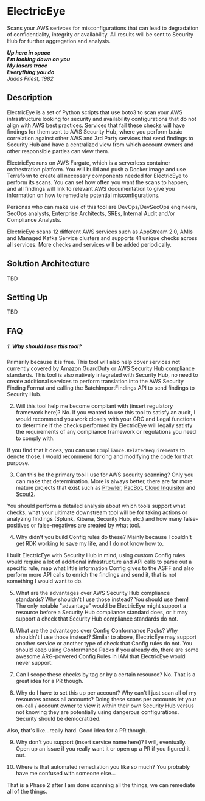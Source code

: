 # ElectricEye
Scans your AWS serivces for misconfigurations that can lead to degradation of confidentiality, integrity or availability. All results will be sent to Security Hub for further aggregation and analysis. 

***Up here in space***<br/>
***I'm looking down on you***<br/>
***My lasers trace***<br/>
***Everything you do***<br/>
*Judas Priest, 1982*

## Description
ElectricEye is a set of Python scripts that use boto3 to scan your AWS infrastructure looking for security and availability configurations that do not align with AWS best practices. Services that fail these checks will have findings for them sent to AWS Security Hub, where you perform basic correlation against other AWS and 3rd Party services that send findings to Security Hub and have a centralized view from which account owners and other responsible parties can view them.

ElectricEye runs on AWS Fargate, which is a serverless container orchestration platform. You will build and push a Docker image and use Terraform to create all necessary components needed for ElectricEye to perform its scans. You can set how often you want the scans to happen, and all findings will link to relevant AWS documentation to give you information on how to remediate potential misconfigurations.

Personas who can make use of this tool are DevOps/DevSecOps engineers, SecOps analysts, Enterprise Architects, SREs, Internal Audit and/or Compliance Analysts.

ElectricEye scans 12 different AWS services such as AppStream 2.0, AMIs and Managed Kafka Service clusters and supports 41 unique checks across all services. More checks and services will be added periodically.

## Solution Architecture
TBD

## Setting Up
TBD

## FAQ
##### 1. Why should I use this tool?
Primarily because it is free. This tool will also help cover services not currently covered by Amazon GuardDuty or AWS Security Hub compliance standards. This tool is also natively integrated with Security Hub, no need to create additional services to perform translation into the AWS Security Finding Format and calling the BatchImportFindings API to send findings to Security Hub.

2. Will this tool help me become compliant with (insert regulatory framework here)?
No. If you wanted to use this tool to satisfy an audit, I would recommend you work closely with your GRC and Legal functions to determine if the checks performed by ElectricEye will legally satisfy the requirements of any compliance framework or regulations you need to comply with.

If you find that it does, you can use `Compliance.RelatedRequirements` to denote those. I would recommend forking and modifying the code for that purpose.

3. Can this be the primary tool I use for AWS security scanning?
Only you can make that determination. More is always better, there are far more mature projects that exist such as [Prowler](https://github.com/toniblyx/prowler), [PacBot](https://github.com/tmobile/pacbot), [Cloud Inquisitor](https://github.com/RiotGames/cloud-inquisitor) and [Scout2](https://github.com/nccgroup/ScoutSuite). 

You should perform a detailed analysis about which tools support what checks, what your ultimate downstream tool will be for taking actions or analyzing findings (Splunk, Kibana, Security Hub, etc.) and how many false-positives or false-negatives are created by what tool.

4. Why didn't you build Config rules do these?
Mainly because I couldn't get RDK working to save my life, and I do not know how to.

I built ElectricEye with Security Hub in mind, using custom Config rules would require a lot of additional infrastructure and API calls to parse out a specific rule, map what little information Config gives to the ASFF and also perform more API calls to enrich the findings and send it, that is not something I would want to do.

5. What are the advantages over AWS Security Hub compliance standards? Why shouldn't I use those instead?
You should use them! The only notable "advantage" would be ElectricEye might support a resource before a Security Hub compliance standard does, or it may support a check that Security Hub compliance standards do not.

6. What are the advantages over Config Conformance Packs? Why shouldn't I use those instead?
Similar to above, ElectricEye may support another service or another type of check that Config rules do not. You should keep using Conformance Packs if you already do, there are some awesome ARG-powered Config Rules in IAM that ElectricEye would never support.

7. Can I scope these checks by tag or by a certain resource?
No. That is a great idea for a PR though.

8. Why do I have to set this up per account? Why can't I just scan all of my resources across all accounts?
Doing these scans per accounts let your on-call / account owner to view it within their own Security Hub versus not knowing they are potentially using dangerous configurations. Security should be democratized.

Also, that's like...really hard. Good idea for a PR though.

9. Why don't you support (insert service name here)?
I will, eventually. Open up an issue if you really want it or open up a PR if you figured it out.

10. Where is that automated remediation you like so much?
You probably have me confused with someone else...

That is a Phase 2 after I am done scanning all the things, we can remediate all of the things.
